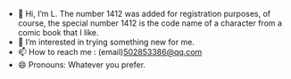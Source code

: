- 👋 Hi, I’m L. The number 1412 was added for registration purposes, of course, the special number 1412 is the code name of a character from a comic book that I like.
- 👀 I’m interested in trying something new for me.
- 📫 How to reach me : (email)502853386@qq.com
- 😄 Pronouns: Whatever you prefer.

<!---
1412-L/1412-L is a ✨ special ✨ repository because its `README.md` (this file) appears on your GitHub profile.
You can click the Preview link to take a look at your changes.
--->
